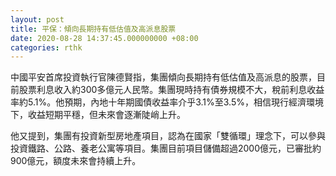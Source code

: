 ```yaml
---
layout: post
title: 平保：傾向長期持有低估值及高派息股票
date: 2020-08-28 14:37:45.000000000 +08:00
categories: rthk
---
```


中國平安首席投資執行官陳德賢指，集團傾向長期持有低估值及高派息的股票，目前股票利息收入約300多億元人民幣。集團現時持有債券規模不大，稅前利息收益率約5.1%。他預期，內地十年期國債收益率介乎3.1%至3.5%，相信現行經濟環境下，收益短期平穩，但未來會逐漸陡峭上升。

他又提到，集團有投資新型房地產項目，認為在國家「雙循環」理念下，可以參與投資鐵路、公路、養老公寓等項目。集團目前項目儲備超過2000億元，已審批約900億元，額度未來會持續上升。
